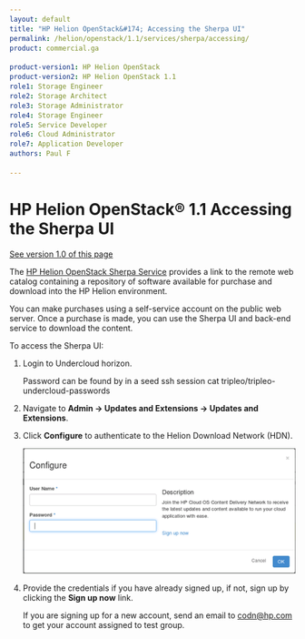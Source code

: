 ```yaml
---
layout: default
title: "HP Helion OpenStack&#174; Accessing the Sherpa UI"
permalink: /helion/openstack/1.1/services/sherpa/accessing/
product: commercial.ga

product-version1: HP Helion OpenStack
product-version2: HP Helion OpenStack 1.1
role1: Storage Engineer
role2: Storage Architect 
role3: Storage Administrator 
role4: Storage Engineer
role5: Service Developer 
role6: Cloud Administrator 
role7: Application Developer 
authors: Paul F

---
```

<!--PUBLISHED-->


<script>

function PageRefresh {
onLoad="window.refresh"
}

PageRefresh();

</script>
<!--
<p style="font-size: small;"> <a href="/helion/openstack/1.1/">&#9664; PREV | <a href="/helion/openstack/1.1/">&#9650; UP</a> | <a href="/helion/openstack/1.1/faq/">NEXT &#9654; </a></p>
-->

# HP Helion OpenStack&reg; 1.1 Accessing the Sherpa UI
[See version 1.0 of this page](/helion/openstack/services/sherpa/accessing/)

The [HP Helion OpenStack Sherpa Service](/helion/openstack/1.1/services/sherpa/overview/) provides a link to the remote web catalog containing a repository of software available for purchase and download into the HP Helion environment.

You can make purchases using a self-service account on the public web server. Once a purchase is made, you can use the Sherpa UI and back-end service to download the content. 

To access the Sherpa UI:

1.	Login to Undercloud horizon.  

	Password can be found by in a seed ssh session cat tripleo/tripleo-undercloud-passwords

2.	Navigate to **Admin -> Updates and Extensions -> Updates and Extensions**. 

3.	Click **Configure** to authenticate to the Helion Download Network (HDN).

	<img src="media/SherpaConfigure.png">

4.	Provide the credentials if you have already signed up, if not, sign up by clicking the **Sign up now** link.
 
	If you are signing up for a new account, send an email to codn@hp.com to get your account assigned to test group.  
